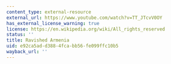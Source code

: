 ```yaml
---
content_type: external-resource
external_url: https://www.youtube.com/watch?v=TT_JTcvV0OY
has_external_license_warning: true
license: https://en.wikipedia.org/wiki/All_rights_reserved
status: ''
title: Ravished Armenia
uid: e92ca5ad-d388-4fca-bb56-fe099ffc10b5
wayback_url: ''
---
```

